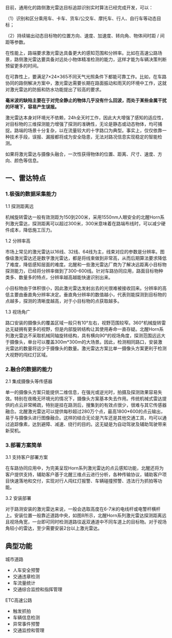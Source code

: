 目前，通用化的路侧激光雷达目标追踪识别实时算法已经完成开发，可以：

（1）识别和区分乘用车、卡车、货车/公交车、摩托车、行人、自行车等动态目标；

（2）持续输出动态目标物的位置方向、速度、加速度、转向角、物体间时距 / 间距等参数。

在性能上，路端要求激光雷达具备更大的感知范围和分辨率。比如在高速公路场景，路侧激光雷达要具备对远处小物体精准检测的能力，这样才能为车辆决策判断预留更多的时间。

在可靠性上，要满足7×24×365不同天气光照条件下都能可靠工作。比如，在车路协同的路侧解决方案中，激光雷达需要长期在路面振动和雨天的环境中工作，这就对激光雷达的防振和防水功能提出了较高的要求。

**毫米波的缺陷主要在于对完全静止的物体几乎没有什么回波，而处于某些金属干扰的环境下，容易产生误报。**

激光雷达本身对环境光不依赖，24h全天时工作，因此大大增强了感知的适应性，对目标物的三维探测能力增强了探测的准确性，无论是静态或动态物体，均可捕捉。路端的场景十分复杂，以在流量较大的十字路口为典型。事实上，仅仅依靠一种技术手段，误报、漏报都将成为安全隐患，无法对路况信息实现稳定的智能检测。

如果将激光雷达与摄像头融合，一次性获得物体的位置、距离、尺寸、速度、方向、颜色等信息。

## 一、雷达特点

### 1.极强的数据采集能力

1.1 探测距离远

机械旋转雷达一般有效测距为150到200米，采用1550nm人眼安全的北醒Horn系列激光雷达，探测距离可以超过300米，300米意味着在路端布线时，可以减少硬件成本，降低施工压力。

1.2 分辨率高

市场上常见的激光雷达以16线、32线、64线为主，线束对应的参数是分辨率。图像级激光雷达还是数字激光雷达，都是将线束做到非常高，从而后期算法要求降低了难度，降低感知层面的难度。北醒和一些激光雷达厂商为了解决远距离小目标物探测能力，已经将分辨率做到了300-600线。针对车路协同应用，路面目标物种类多、数量多的特点，分辨率越高越能快速识别出来。

小目标物由于体积很小，因此激光雷达发射出去的光很难被接收回来。分辨率的高低主要由垂直角分辨率决定。垂直角分辨率的数值越小，代表则能探测到目标物的点越多，探测的清晰度越高，对于小目标物的点获取越多。

1.3 视场角广

路口安装的摄像头的覆盖区域一般只有10°左右，视野范围较窄。360°机械旋转雷达无疑拥有更多的视野，但是内部旋转结构让其使用寿命一直存疑。北醒Horn系列激光雷达不采取机械同轴旋转结构，具有横向90°的视场角度，探测范围远远大于摄像头，单台可以覆盖300m*300m的大场景。因此，检测相同路口，安装激光雷达的数量将远少于摄像头的数量。激光雷达方案比单一摄像头方案更利于检测大视野的闯红灯区域。

### 2.融合的数据的能力

2.1 集成摄像头等传感器

单一的摄像头方案只能提供二维信息，在强光或逆光时，拍摄及探测效果容易失效。特别在夜晚无环境光的情况下，摄像头方案基本失去作用。传统机械式雷达提供的点云非常稀疏，特别是挂在路测后，搜集到的有效点很少，很难与其它传感器融合。北醒激光雷达可以提供每秒超过280万个点，最高1800*600的点云输出，易于与摄像头进行图像融合。这样的结合无论是汽车还是其他交通工具，均可以通过追踪像素，达到避障、减速、绕行的目的。这无疑是为自动驾驶及辅助驾驶带来新契机。

### 3.部署方案简单

3.1 支持客户部署方案

在车路协同应用中，为完美呈现Horn系列激光雷达的点云感知功能，北醒还将为客户提供支持，辅助客户基于北醒三维点云进行分析，各种传输协议，辅助客户项目快速落地和交付，实现对行人闯红灯报警、车辆碰撞预警、违法行为抓拍等功能。

3.2 安装部署

对于路测安装的激光雷达来说，一般会选取高度在6-7米的电线杆或电警杆横杆上。安装位置一般靠近道路中央，如图8所示，北醒Horn系列激光雷达探测距离远且视场角宽，一台即可同时检测道路往返双通道中不同车道上的目标物。对于视场角较小的雷达，至少需要安装2台以上激光雷达。

## 典型功能

城市道路

- 人车安全预警
- 交通违章检测
- 车流量统计
- 交通综合监控和指挥管理

ETC高速公路

- 触发抓拍
- 车辆信息检测
- 异常事件预警
- 交通监控和管理